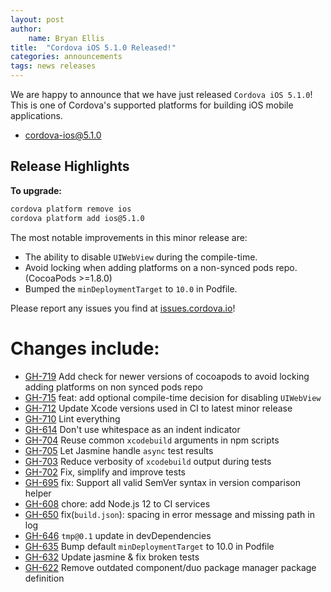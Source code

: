 ```yaml
---
layout: post
author:
    name: Bryan Ellis
title:  "Cordova iOS 5.1.0 Released!"
categories: announcements
tags: news releases
---
```


We are happy to announce that we have just released `Cordova iOS 5.1.0`!  This is one of Cordova's supported platforms for building iOS mobile applications.

* [cordova-ios@5.1.0](https://www.npmjs.com/package/cordova-ios)

## Release Highlights

**To upgrade:**

```bash
cordova platform remove ios
cordova platform add ios@5.1.0
```

The most notable improvements in this minor release are:

* The ability to disable `UIWebView` during the compile-time.
* Avoid locking when adding platforms on a non-synced pods repo. (CocoaPods >=1.8.0)
* Bumped the `minDeploymentTarget` to `10.0` in Podfile.

Please report any issues you find at [issues.cordova.io](http://issues.cordova.io/)!

<!--more-->
# Changes include:

* [GH-719](https://github.com/apache/cordova-ios/pull/719) Add check for newer versions of cocoapods to avoid locking adding platforms on non synced pods repo
* [GH-715](https://github.com/apache/cordova-ios/pull/715) feat: add optional compile-time decision for disabling `UIWebView`
* [GH-712](https://github.com/apache/cordova-ios/pull/712) Update Xcode versions used in CI to latest minor release
* [GH-710](https://github.com/apache/cordova-ios/pull/710) Lint everything
* [GH-614](https://github.com/apache/cordova-ios/pull/614) Don't use whitespace as an indent indicator
* [GH-704](https://github.com/apache/cordova-ios/pull/704) Reuse common `xcodebuild` arguments in npm scripts
* [GH-705](https://github.com/apache/cordova-ios/pull/705) Let Jasmine handle `async` test results
* [GH-703](https://github.com/apache/cordova-ios/pull/703) Reduce verbosity of `xcodebuild` output during tests
* [GH-702](https://github.com/apache/cordova-ios/pull/702) Fix, simplify and improve tests
* [GH-695](https://github.com/apache/cordova-ios/pull/695) fix: Support all valid SemVer syntax in version comparison helper
* [GH-608](https://github.com/apache/cordova-ios/pull/608) chore: add Node.js 12 to CI services
* [GH-650](https://github.com/apache/cordova-ios/pull/650) fix(`build.json`): spacing in error message and missing path in log
* [GH-646](https://github.com/apache/cordova-ios/pull/646) `tmp@0.1` update in devDependencies
* [GH-635](https://github.com/apache/cordova-ios/pull/635) Bump default `minDeploymentTarget` to 10.0 in Podfile
* [GH-632](https://github.com/apache/cordova-ios/pull/632) Update jasmine & fix broken tests
* [GH-622](https://github.com/apache/cordova-ios/pull/622) Remove outdated component/duo package manager package definition
